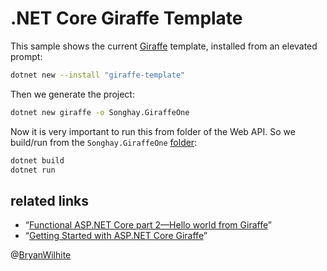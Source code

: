 # .NET Core Giraffe Template

This sample shows the current [Giraffe](https://github.com/dustinmoris/Giraffe) template, installed from an elevated prompt:

```bash
dotnet new --install "giraffe-template"
```

Then we generate the project:

```bash
dotnet new giraffe -o Songhay.GiraffeOne
```

Now it is very important to run this from folder of the Web API. So we build/run from the `Songhay.GiraffeOne` [folder](./Songhay.GiraffeOne):

```bash
dotnet build
dotnet run
```

## related links

* “[Functional ASP.NET Core part 2—Hello world from Giraffe](https://dusted.codes/functional-aspnet-core-part-2-hello-world-from-giraffe)”
* “[Getting Started with ASP.NET Core Giraffe](https://www.youtube.com/watch?v=HyRzsPZ0f0k&t=42s)”

@[BryanWilhite](https://twitter.com/BryanWilhite)
